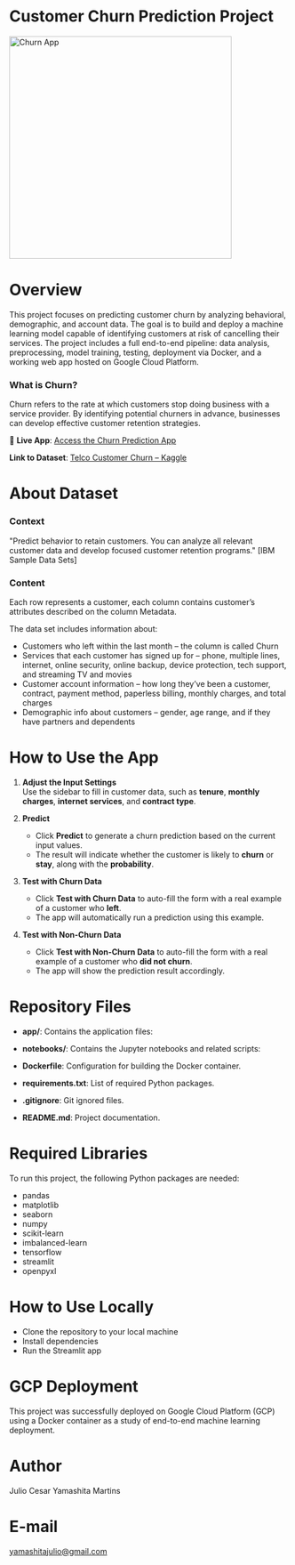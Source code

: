 # Customer Churn Prediction Project

<img align="center" alt="Churn App" width="400" src="https://propz.com.br/wp-content/uploads/2022/12/capa-6-jpg-1200x900.webp">

# Overview
This project focuses on predicting customer churn by analyzing behavioral, demographic, and account data. The goal is to build and deploy a machine learning model capable of identifying customers at risk of cancelling their services. The project includes a full end-to-end pipeline: data analysis, preprocessing, model training, testing, deployment via Docker, and a working web app hosted on Google Cloud Platform.

### What is Churn?
Churn refers to the rate at which customers stop doing business with a service provider. By identifying potential churners in advance, businesses can develop effective customer retention strategies.

🔗 **Live App**: [Access the Churn Prediction App](https://fraud-detection-app-855024627767.us-central1.run.app/)

**Link to Dataset**: [Telco Customer Churn – Kaggle](https://www.kaggle.com/datasets/blastchar/telco-customer-churn)

# About Dataset

### Context
"Predict behavior to retain customers. You can analyze all relevant customer data and develop focused customer retention programs." [IBM Sample Data Sets]

### Content
Each row represents a customer, each column contains customer’s attributes described on the column Metadata.

The data set includes information about:

- Customers who left within the last month – the column is called Churn
- Services that each customer has signed up for – phone, multiple lines, internet, online security, online backup, device protection, tech support, and streaming TV and movies
- Customer account information – how long they’ve been a customer, contract, payment method, paperless billing, monthly charges, and total charges
- Demographic info about customers – gender, age range, and if they have partners and dependents

# How to Use the App

1. **Adjust the Input Settings**  
   Use the sidebar to fill in customer data, such as **tenure**, **monthly charges**, **internet services**, and **contract type**.

2. **Predict**  
   - Click **Predict** to generate a churn prediction based on the current input values.  
   - The result will indicate whether the customer is likely to **churn** or **stay**, along with the **probability**.

3. **Test with Churn Data**  
   - Click **Test with Churn Data** to auto-fill the form with a real example of a customer who **left**.  
   - The app will automatically run a prediction using this example.

4. **Test with Non-Churn Data**  
   - Click **Test with Non-Churn Data** to auto-fill the form with a real example of a customer who **did not churn**.  
   - The app will show the prediction result accordingly.

# Repository Files

- **app/**: Contains the application files:

- **notebooks/**: Contains the Jupyter notebooks and related scripts:

- **Dockerfile**: Configuration for building the Docker container.

- **requirements.txt**: List of required Python packages.

- **.gitignore**: Git ignored files.

- **README.md**: Project documentation.

# Required Libraries
To run this project, the following Python packages are needed:

- pandas
- matplotlib
- seaborn
- numpy
- scikit-learn
- imbalanced-learn
- tensorflow
- streamlit
- openpyxl

# How to Use Locally
- Clone the repository to your local machine
- Install dependencies
- Run the Streamlit app

# GCP Deployment
This project was successfully deployed on Google Cloud Platform (GCP) using a Docker container as a study of end-to-end machine learning deployment.

# Author
Julio Cesar Yamashita Martins

# E-mail
yamashitajulio@gmail.com
